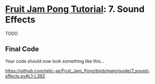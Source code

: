 # [Fruit Jam Pong Tutorial](.#sections): 7. Sound Effects

TODO

## Final Code

Your code should now look something like this...

https://github.com/relic-se/Fruit_Jam_Pong/blob/main/guide/7_sound-effects.py#L1-L392

